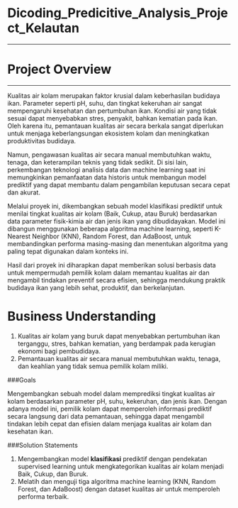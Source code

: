 # Dicoding_Predicitive_Analysis_Project_Kelautan

---

# Project Overview

---

Kualitas air kolam merupakan faktor krusial dalam keberhasilan budidaya ikan. Parameter seperti pH, suhu, dan tingkat kekeruhan air sangat mempengaruhi kesehatan dan pertumbuhan ikan. Kondisi air yang tidak sesuai dapat menyebabkan stres, penyakit, bahkan kematian pada ikan. Oleh karena itu, pemantauan kualitas air secara berkala sangat diperlukan untuk menjaga keberlangsungan ekosistem kolam dan meningkatkan produktivitas budidaya.

Namun, pengawasan kualitas air secara manual membutuhkan waktu, tenaga, dan keterampilan teknis yang tidak sedikit. Di sisi lain, perkembangan teknologi analisis data dan machine learning saat ini memungkinkan pemanfaatan data historis untuk membangun model prediktif yang dapat membantu dalam pengambilan keputusan secara cepat dan akurat.

Melalui proyek ini, dikembangkan sebuah model klasifikasi prediktif untuk menilai tingkat kualitas air kolam (Baik, Cukup, atau Buruk) berdasarkan data parameter fisik-kimia air dan jenis ikan yang dibudidayakan. Model ini dibangun menggunakan beberapa algoritma machine learning, seperti K-Nearest Neighbor (KNN), Random Forest, dan AdaBoost, untuk membandingkan performa masing-masing dan menentukan algoritma yang paling tepat digunakan dalam konteks ini.

Hasil dari proyek ini diharapkan dapat memberikan solusi berbasis data untuk mempermudah pemilik kolam dalam memantau kualitas air dan mengambil tindakan preventif secara efisien, sehingga mendukung praktik budidaya ikan yang lebih sehat, produktif, dan berkelanjutan.

# Business Understanding


1.   Kualitas air kolam yang buruk dapat menyebabkan pertumbuhan ikan terganggu, stres, bahkan kematian, yang berdampak pada kerugian ekonomi bagi pembudidaya.
2.   Pemantauan kualitas air secara manual membutuhkan waktu, tenaga, dan keahlian yang tidak semua pemilik kolam miliki.

###Goals

Mengembangkan sebuah model dalam memprediksi tingkat kualitas air kolam berdasarkan parameter pH, suhu, kekeruhan, dan jenis ikan. Dengan adanya model ini, pemilik kolam dapat memperoleh informasi prediktif secara langsung dari data pemantauan, sehingga dapat mengambil tindakan lebih cepat dan efisien dalam menjaga kualitas air kolam dan kesehatan ikan.


###Solution Statements
1. Mengembangkan model **klasifikasi** prediktif dengan pendekatan supervised learning untuk mengkategorikan kualitas air kolam menjadi Baik, Cukup, dan Buruk.
2. Melatih dan menguji tiga algoritma machine learning (KNN, Random Forest, dan AdaBoost) dengan dataset kualitas air untuk memperoleh performa terbaik.
